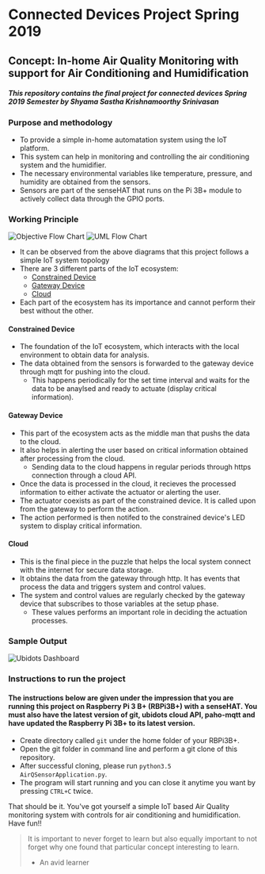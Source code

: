 # Connected Devices Project Spring 2019
## Concept: In-home Air Quality Monitoring with support for Air Conditioning and Humidification
##### This repository contains the final project for connected devices Spring 2019 Semester by Shyama Sastha Krishnamoorthy Srinivasan
### Purpose and methodology
* To provide a simple in-home automatation system using the IoT platform.
* This system can help in monitoring and controlling the air conditioning system and the humidifier.
* The necessary environmental variables like temperature, pressure, and humidity are obtained from the sensors.
* Sensors are part of the senseHAT that runs on the Pi 3B+ module to actively collect data through the GPIO ports.

### Working Principle
![Objective Flow Chart](https://www.dropbox.com/s/51jf8g52ct0hlse/objective_flow_chart_project.JPG)
![UML Flow Chart](https://www.dropbox.com/s/v7aro8603vbzucj/uml_flow_chart_project.JPG)

* It can be observed from the above diagrams that this project follows a simple IoT system topology
* There are 3 different parts of the IoT ecosystem:
	* [Constrained Device](#constrained-device)
	* [Gateway Device](#gateway-device)
	* [Cloud](#cloud)
* Each part of the ecosystem has its importance and cannot perform their best without the other.

#### Constrained Device
* The foundation of the IoT ecosystem, which interacts with the local environment to obtain data for analysis.
* The data obtained from the sensors is forwarded to the gateway device through mqtt for pushing into the cloud.
	* This happens periodically for the set time interval and waits for the data to be anaylsed and ready to actuate (display critical information).

#### Gateway Device
* This part of the ecosystem acts as the middle man that pushs the data to the cloud.
* It also helps in alerting the user based on critical information obtained after processing from the cloud.
	* Sending data to the cloud happens in regular periods through https connection through a cloud API.
* Once the data is processed in the cloud, it recieves the processed information to either activate the actuator or alerting the user.
* The actuator coexists as part of the constrained device. It is called upon from the gateway to perform the action.
* The action performed is then notifed to the constrained device's LED system to display critical information.

#### Cloud
* This is the final piece in the puzzle that helps the local system connect with the internet for secure data storage.
* It obtains the data from the gateway through http. It has events that process the data and triggers system and control values.
* The system and control values are regularly checked by the gateway device that subscribes to those variables at the setup phase.
	* These values performs an important role in deciding the actuation processes.

### Sample Output
![Ubidots Dashboard](https://www.dropbox.com/s/n0xiza7d5d2vupk/latest_dashboard_capture.JPG)

### Instructions to run the project
#### The instructions below are given under the impression that you are running this project on Raspberry Pi 3 B+ (RBPi3B+) with a senseHAT. You must also have the latest version of git, ubidots cloud API, paho-mqtt and have updated the Raspberry Pi 3B+ to its latest version.
* Create directory called `git` under the home folder of your RBPi3B+.
* Open the git folder in command line and perform a git clone of this repository.
* After successful cloning, please run `python3.5 AirQSensorApplication.py`.
* The program will start running and you can close it anytime you want by pressing `CTRL+C` twice.

That should be it. You've got yourself a simple IoT based Air Quality monitoring system with controls for air conditioning and humidification. Have fun!!

> It is important to never forget to learn but also equally important to not forget why one found that particular concept interesting to learn.
> - An avid learner